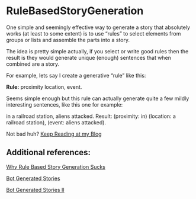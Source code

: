 # RuleBasedStoryGeneration
One simple and seemingly effective way to generate a story that absolutely works (at least to some extent) is to use “rules” to select elements from groups or lists and assemble the parts into a story.

The idea is pretty simple actually, if you select or write good rules then the result is they would generate unique (enough) sentences that when combined are a story.

For example, lets say I create a generative “rule” like this:

**Rule:** proximity location, event.

Seems simple enough but this rule can actually generate quite a few mildly interesting sentences, like this one for example:

in a railroad station, aliens attacked.
Result: (proximity: in) (location: a railroad station), (event: aliens attacked).

Not bad huh? [Keep Reading at my Blog](https://geekgirljoy.wordpress.com/2018/09/13/rule-based-story-generation/)

## Additional references: 

[Why Rule Based Story Generation Sucks](https://geekgirljoy.wordpress.com/2018/09/21/rule-based-story-code/)

[Bot Generated Stories](https://geekgirljoy.wordpress.com/2018/08/31/bot-generated-stories/)

[Bot Generated Stories II](https://geekgirljoy.wordpress.com/2018/09/05/bot-generated-stories-ii/)


